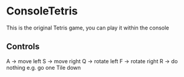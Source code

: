 # ConsoleTetris
This is the original Tetris game, you can play it within the console

## Controls

A -> move left
S -> move right
Q -> rotate left
F -> rotate right
R -> do nothing e.g. go one Tile down
